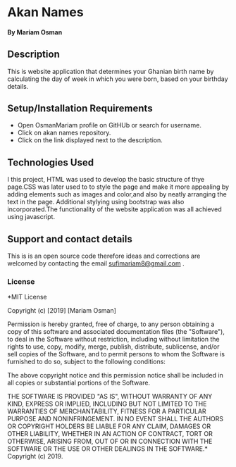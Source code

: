 # Akan Names

#### By **Mariam Osman**
## Description
This is website application that determines your Ghanian birth name by calculating the day of week in which you were born, based on your birthday details.
## Setup/Installation Requirements
* Open OsmanMariam profile on GitHUb or search for username.
* Click on akan names repository.
* Click on the link displayed next to the description.


## Technologies Used
I this project, HTML was used to develop the basic structure of thye page.CSS was later used to to style the page and make it more appealing by adding elements such as images and color,and also by neatly arranging the text in the page. Additional stylying using bootstrap was also incorporated.The functionality of the website application was all achieved using javascript.
## Support and contact details
This is is an open source code therefore ideas and corrections are welcomed by contacting the email sufimariam8@gmail.com .
### License
*MIT License

Copyright (c) [2019] [Mariam Osman]

Permission is hereby granted, free of charge, to any person obtaining a copy
of this software and associated documentation files (the "Software"), to deal
in the Software without restriction, including without limitation the rights
to use, copy, modify, merge, publish, distribute, sublicense, and/or sell
copies of the Software, and to permit persons to whom the Software is
furnished to do so, subject to the following conditions:

The above copyright notice and this permission notice shall be included in all
copies or substantial portions of the Software.

THE SOFTWARE IS PROVIDED "AS IS", WITHOUT WARRANTY OF ANY KIND, EXPRESS OR
IMPLIED, INCLUDING BUT NOT LIMITED TO THE WARRANTIES OF MERCHANTABILITY,
FITNESS FOR A PARTICULAR PURPOSE AND NONINFRINGEMENT. IN NO EVENT SHALL THE
AUTHORS OR COPYRIGHT HOLDERS BE LIABLE FOR ANY CLAIM, DAMAGES OR OTHER
LIABILITY, WHETHER IN AN ACTION OF CONTRACT, TORT OR OTHERWISE, ARISING FROM,
OUT OF OR IN CONNECTION WITH THE SOFTWARE OR THE USE OR OTHER DEALINGS IN THE
SOFTWARE.*
Copyright (c) 2019.